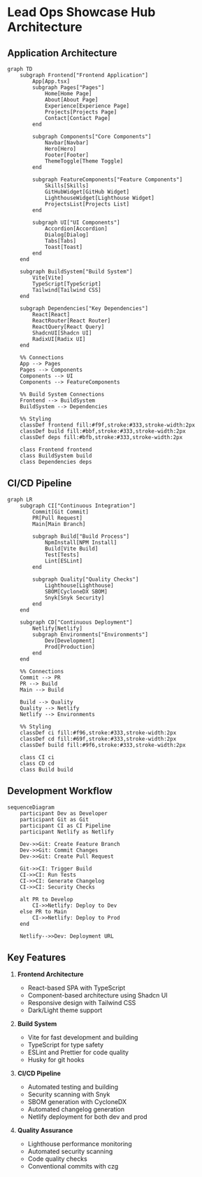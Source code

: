 # Lead Ops Showcase Hub Architecture

## Application Architecture

```mermaid
graph TD
    subgraph Frontend["Frontend Application"]
        App[App.tsx]
        subgraph Pages["Pages"]
            Home[Home Page]
            About[About Page]
            Experience[Experience Page]
            Projects[Projects Page]
            Contact[Contact Page]
        end
        
        subgraph Components["Core Components"]
            Navbar[Navbar]
            Hero[Hero]
            Footer[Footer]
            ThemeToggle[Theme Toggle]
        end
        
        subgraph FeatureComponents["Feature Components"]
            Skills[Skills]
            GitHubWidget[GitHub Widget]
            LighthouseWidget[Lighthouse Widget]
            ProjectsList[Projects List]
        end
        
        subgraph UI["UI Components"]
            Accordion[Accordion]
            Dialog[Dialog]
            Tabs[Tabs]
            Toast[Toast]
        end
    end
    
    subgraph BuildSystem["Build System"]
        Vite[Vite]
        TypeScript[TypeScript]
        Tailwind[Tailwind CSS]
    end
    
    subgraph Dependencies["Key Dependencies"]
        React[React]
        ReactRouter[React Router]
        ReactQuery[React Query]
        ShadcnUI[Shadcn UI]
        RadixUI[Radix UI]
    end
    
    %% Connections
    App --> Pages
    Pages --> Components
    Components --> UI
    Components --> FeatureComponents
    
    %% Build System Connections
    Frontend --> BuildSystem
    BuildSystem --> Dependencies
    
    %% Styling
    classDef frontend fill:#f9f,stroke:#333,stroke-width:2px
    classDef build fill:#bbf,stroke:#333,stroke-width:2px
    classDef deps fill:#bfb,stroke:#333,stroke-width:2px
    
    class Frontend frontend
    class BuildSystem build
    class Dependencies deps
```

## CI/CD Pipeline

```mermaid
graph LR
    subgraph CI["Continuous Integration"]
        Commit[Git Commit]
        PR[Pull Request]
        Main[Main Branch]
        
        subgraph Build["Build Process"]
            NpmInstall[NPM Install]
            Build[Vite Build]
            Test[Tests]
            Lint[ESLint]
        end
        
        subgraph Quality["Quality Checks"]
            Lighthouse[Lighthouse]
            SBOM[CycloneDX SBOM]
            Snyk[Snyk Security]
        end
    end
    
    subgraph CD["Continuous Deployment"]
        Netlify[Netlify]
        subgraph Environments["Environments"]
            Dev[Development]
            Prod[Production]
        end
    end
    
    %% Connections
    Commit --> PR
    PR --> Build
    Main --> Build
    
    Build --> Quality
    Quality --> Netlify
    Netlify --> Environments
    
    %% Styling
    classDef ci fill:#f96,stroke:#333,stroke-width:2px
    classDef cd fill:#69f,stroke:#333,stroke-width:2px
    classDef build fill:#9f6,stroke:#333,stroke-width:2px
    
    class CI ci
    class CD cd
    class Build build
```

## Development Workflow

```mermaid
sequenceDiagram
    participant Dev as Developer
    participant Git as Git
    participant CI as CI Pipeline
    participant Netlify as Netlify
    
    Dev->>Git: Create Feature Branch
    Dev->>Git: Commit Changes
    Dev->>Git: Create Pull Request
    
    Git->>CI: Trigger Build
    CI->>CI: Run Tests
    CI->>CI: Generate Changelog
    CI->>CI: Security Checks
    
    alt PR to Develop
        CI->>Netlify: Deploy to Dev
    else PR to Main
        CI->>Netlify: Deploy to Prod
    end
    
    Netlify-->>Dev: Deployment URL
```

## Key Features

1. **Frontend Architecture**
   - React-based SPA with TypeScript
   - Component-based architecture using Shadcn UI
   - Responsive design with Tailwind CSS
   - Dark/Light theme support

2. **Build System**
   - Vite for fast development and building
   - TypeScript for type safety
   - ESLint and Prettier for code quality
   - Husky for git hooks

3. **CI/CD Pipeline**
   - Automated testing and building
   - Security scanning with Snyk
   - SBOM generation with CycloneDX
   - Automated changelog generation
   - Netlify deployment for both dev and prod

4. **Quality Assurance**
   - Lighthouse performance monitoring
   - Automated security scanning
   - Code quality checks
   - Conventional commits with czg 